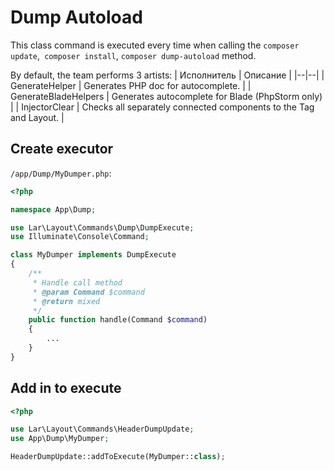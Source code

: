 # Dump Autoload
This class command is executed every time when calling the `composer update`,` composer install`, `composer dump-autoload` method.

By default, the team performs 3 artists:
| Исполнитель | Описание |
|--|--|
| GenerateHelper | Generates PHP doc for autocomplete. |
| GenerateBladeHelpers | Generates autocomplete for Blade (PhpStorm only) |
| InjectorClear | Checks all separately connected components to the Tag and Layout. |

## Create executor
`/app/Dump/MyDumper.php`:
```php
<?php

namespace App\Dump;

use Lar\Layout\Commands\Dump\DumpExecute;
use Illuminate\Console\Command;

class MyDumper implements DumpExecute
{
	/**  
	 * Handle call method
	 * @param Command $command  
	 * @return mixed  
	 */
	public function handle(Command $command)  
	{  
		... 
	}
}
```

## Add in to execute

```php
<?php

use Lar\Layout\Commands\HeaderDumpUpdate;
use App\Dump\MyDumper;

HeaderDumpUpdate::addToExecute(MyDumper::class);
```
